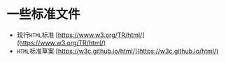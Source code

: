 # 一些标准文件
* 现行`HTML`标准 [https://www.w3.org/TR/html/](https://www.w3.org/TR/html/)
* `HTML`标准草案 [https://w3c.github.io/html/](https://w3c.github.io/html/)